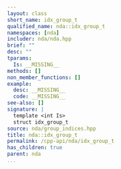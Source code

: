 ```yaml
---
layout: class
short_name: idx_group_t
qualified_name: nda::idx_group_t
namespaces: [nda]
includer: nda/nda.hpp
brief: ""
desc: ""
tparams:
  Is: __MISSING__
methods: []
non_member_functions: []
example:
  desc: __MISSING__
  code: __MISSING__
see-also: []
signature: |
  template <int Is>
  struct idx_group_t
source: nda/group_indices.hpp
title: nda::idx_group_t
permalink: /cpp-api/nda/idx_group_t
has_children: true
parent: nda
...
```


